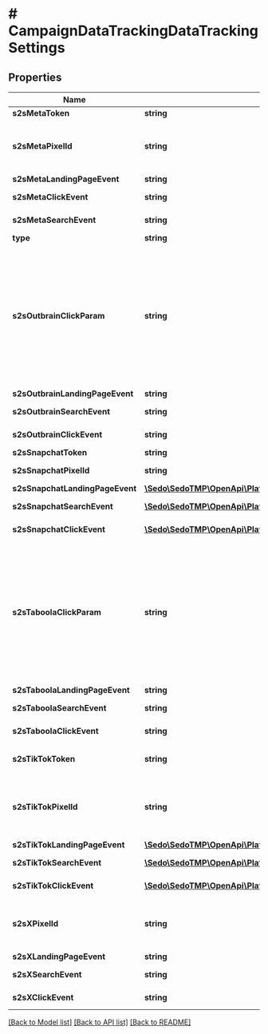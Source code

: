 # # CampaignDataTrackingDataTrackingSettings

## Properties

Name | Type | Description | Notes
------------ | ------------- | ------------- | -------------
**s2sMetaToken** | **string** | Conversion API token | [optional]
**s2sMetaPixelId** | **string** | Pixel ID from Meta Events Manager. See for more details: https://www.facebook.com/business/help/952192354843755?id&#x3D;1205376682832142  More details on how to set up the tracking can be found in the [Meta conversion tracking API documentation](https://developers.facebook.com/docs/marketing-api/conversions-api/get-started/) | [optional]
**s2sMetaLandingPageEvent** | **string** | Event name for the Landing Visit event. | [optional]
**s2sMetaClickEvent** | **string** | Event name for the Search event. Can be used for tracking \&quot;1st\&quot; click | [optional]
**s2sMetaSearchEvent** | **string** | Event name for the Ad Click or \&quot;2nd\&quot; click event. Commonly used for conversion tracking | [optional]
**type** | **string** |  |
**s2sOutbrainClickParam** | **string** | Follow the Outbrain guidelines to set up the Server-to-Server (S2S) Conversion in your Outbrain account: [Outbrain S2S Conversion Setup](https://www.outbrain.com/help/advertisers/server2server-integrations/)  This parameter is crucial for passing the Outbrain Click ID back to Outbrain, enabling effective tracking of your campaigns.  **Usage Instructions:**   1. When directing traffic to your RSoC articles, include the Outbrain Click ID in the URL using a parameter name of your choice.   2. Ensure that the parameter name in the URL aligns with the name configured in s2sObClickParam.  **Example:**  If your traffic URL is structured as follows: &#x60;https://your-rsoc-domain.com/?campaign&#x3D;1234&amp;ob_click_id&#x3D;23o4ij23o&#x60; Then, you should set the value of s2sTblClickParam to &#x60;ob_click_id&#x60;. This alignment guarantees proper tracking and reporting of your campaigns with Outbrain. |
**s2sOutbrainLandingPageEvent** | **string** | Event name for the Landing Visit event. | [optional]
**s2sOutbrainSearchEvent** | **string** | Event name for the Search event. Can be used for tracking \&quot;1st\&quot; click | [optional]
**s2sOutbrainClickEvent** | **string** | Event name for the Ad Click or \&quot;2nd\&quot; click event. Commonly used for conversion tracking | [optional]
**s2sSnapchatToken** | **string** | Conversion API token. |
**s2sSnapchatPixelId** | **string** | Event Pixel ID from Snapchat Ads Manager.  More details on how to set up the tracking can be found in the [Snapchat Ads Manager](https://forbusiness.snapchat.com/blog/the-snap-pixel-how-it-works-and-how-to-install-it#installation) |
**s2sSnapchatLandingPageEvent** | [**\Sedo\SedoTMP\OpenApi\Platform\Model\S2sSnapchatEventType**](S2sSnapchatEventType.md) | Event name for the Landing Visit event. | [optional]
**s2sSnapchatSearchEvent** | [**\Sedo\SedoTMP\OpenApi\Platform\Model\S2sSnapchatEventType**](S2sSnapchatEventType.md) | Event name for the Search event. Can be used for tracking \&quot;1st\&quot; click | [optional]
**s2sSnapchatClickEvent** | [**\Sedo\SedoTMP\OpenApi\Platform\Model\S2sSnapchatEventType**](S2sSnapchatEventType.md) | Event name for the Ad Click or \&quot;2nd\&quot; click event. Commonly used for conversion tracking | [optional]
**s2sTaboolaClickParam** | **string** | Follow the Taboola guidelines to set up the Server-to-Server (S2S) Conversion in your Taboola account: [Taboola S2S Conversion Setup0](https://help.taboola.com/hc/en-us/articles/115006850567-How-to-Track-Conversions-Using-Server-to-Server-Integration-S2S)  &#x60;s2sTaboolaClickParam&#x60; parameter is crucial for passing the Taboola Click ID back to Taboola, enabling effective tracking of your campaigns.  **Usage Instructions:**   1. When directing traffic to your RSoC articles, include the Taboola Click ID in the URL using a parameter name of your choice.   2. Ensure that the parameter name in the URL aligns with the name configured in s2sTaboolaClickParam.  **Example:**    If your traffic URL is structured as follows:   your-rsoc-domain.com/?campaign&#x3D;12&amp;taboola_click&#x3D;23o4ij23o   Then, you should set the value of &#x60;s2sTaboolaClickParam&#x60; to &#x60;taboola_click&#x60;. This alignment guarantees proper tracking and reporting of your campaigns with Taboola. |
**s2sTaboolaLandingPageEvent** | **string** | Event name for the Landing Visit event. | [optional]
**s2sTaboolaSearchEvent** | **string** | Event name for the Search event. Can be used for tracking \&quot;1st\&quot; click | [optional]
**s2sTaboolaClickEvent** | **string** | Event name for the Ad Click or \&quot;2nd\&quot; click event. Commonly used for conversion tracking | [optional]
**s2sTikTokToken** | **string** | This is the API token required for authentication with the TikTok API. Ensure that you generate and securely store this token to facilitate server-to-server interactions. |
**s2sTikTokPixelId** | **string** | This is the Event Pixel ID obtained from the TikTok Tracking section. It is essential for tracking user interactions on your landing pages.  For generating your Pixel ID, refer to the following resources:   [Get Started with Pixel](https://ads.tiktok.com/help/article/get-started-pixel)   [Pixel Sharing in Business Center](https://ads.tiktok.com/help/article/pixel-sharing-business-center)  Note: Make sure to configure the appropriate permissions in your TikTok account for the pixel to function correctly. |
**s2sTikTokLandingPageEvent** | [**\Sedo\SedoTMP\OpenApi\Platform\Model\S2sTikTokEventType**](S2sTikTokEventType.md) | Event name for the Landing Visit event. | [optional]
**s2sTikTokSearchEvent** | [**\Sedo\SedoTMP\OpenApi\Platform\Model\S2sTikTokEventType**](S2sTikTokEventType.md) | Event name for the Search event. Can be used for tracking \&quot;1st\&quot; click | [optional]
**s2sTikTokClickEvent** | [**\Sedo\SedoTMP\OpenApi\Platform\Model\S2sTikTokEventType**](S2sTikTokEventType.md) | Event name for the Ad Click or \&quot;2nd\&quot; click event. Commonly used for conversion tracking | [optional]
**s2sXPixelId** | **string** | This parameter represents the Event Pixel ID obtained from the Twitter (X) Events Manager. It is essential for tracking user interactions and conversions.  For detailed guidance on setting up and using the pixel, please refer to the official documentation: [Twitter (X) Conversion API](https://developer.x.com/en/docs/x-ads-api/measurement/web-conversions/conversion-api) |
**s2sXLandingPageEvent** | **string** | Event name for the Landing Visit event. | [optional]
**s2sXSearchEvent** | **string** | Event name for the Search event. Can be used for tracking \&quot;1st\&quot; click | [optional]
**s2sXClickEvent** | **string** | Event name for the Ad Click or \&quot;2nd\&quot; click event. Commonly used for conversion tracking | [optional]

[[Back to Model list]](../../README.md#models) [[Back to API list]](../../README.md#endpoints) [[Back to README]](../../README.md)
